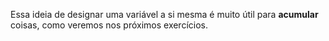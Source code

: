 Essa ideia de designar uma variável a si mesma é muito útil para **acumular** coisas, como veremos nos próximos exercícios.

